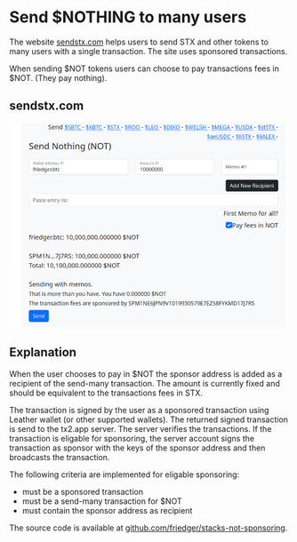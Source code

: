 # Send $NOTHING to many users

The website [sendstx.com](https://sendstx.com) helps users to send STX and other tokens to many users with a single transaction. The site uses sponsored transactions.

When sending $NOT tokens users can choose to pay transactions fees in $NOT. (They pay nothing).

## sendstx.com

![Send Nothing](img/send-many-not.png)

## Explanation

When the user chooses to pay in $NOT the sponsor address is added as a recipient of the send-many transaction. The amount is currently fixed and should be equivalent to the transactions fees in STX.

The transaction is signed by the user as a sponsored transaction using Leather wallet (or other supported wallets). The returned signed transaction is send to the tx2.app server. The server verifies the transactions. If the transaction is eligable for sponsoring, the server account signs the transaction as sponsor with the keys of the sponsor address and then broadcasts the transaction.

The following criteria are implemented for eligable sponsoring:

- must be a sponsored transaction
- must be a send-many transaction for $NOT
- must contain the sponsor address as recipient

The source code is available at [github.com/friedger/stacks-not-sponsoring](https://github.com/friedger/stacks-not-sponsoring/blob/main/src/lib/stacks.ts#L101).
